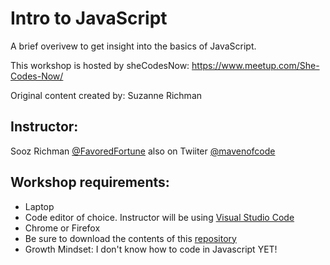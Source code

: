 # Intro to JavaScript

A brief overivew to get insight into the basics of JavaScript.

This workshop is hosted by sheCodesNow: https://www.meetup.com/She-Codes-Now/

Original content created by: Suzanne Richman

## Instructor:
Sooz Richman [@FavoredFortune](https://github.com/FavoredFortune) also on Twiiter [@mavenofcode](https://twitter.com/MavenofCode)

## Workshop requirements: 

* Laptop
* Code editor of choice. Instructor will be using [Visual Studio Code](https://code.visualstudio.com/download) 
* Chrome or Firefox
* Be sure to download the contents of this [repository](https://github.com/She-Codes-Now/Intro-to-JavaScript)
* Growth Mindset: I don't know how to code in Javascript YET!
